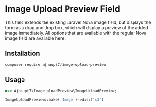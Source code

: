 # Image Upload Preview Field

This field extends the existing Laravel Nova image field, but displays the form as a drag and drop box, which will display a preview of the added image immediately. All options that are available with the regular
Nova image field are available here.

## Installation
`composer require ajhaupt7/image-upload-preview`

## Usage
```php
use Ajhaupt7\ImageUploadPreview\ImageUploadPreview;

ImageUploadPreview::make('Image')->disk('s3')
```
